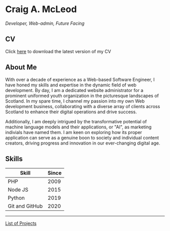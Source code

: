 # Craig A. McLeod
_*Developer, Web-admin, Future Facing*_

## CV
Click [here](#) to download the latest version of my CV

## About Me
With over a decade of experience as a Web-based Software Engineer, I have honed
my skills and expertise in the dynamic field of web development. By day, I am
a dedicated website administrator for a prominent uniformed youth organization
in the picturesque landscapes of Scotland. In my spare time, I channel my passion
into my own Web development business, collaborating with a diverse array of
clients across Scotland to enhance their digital operations and drive success.

<!--I am now seeking a thrilling opportunity that will enable me to relocate to
the enchanting Netherlands, a country that has captured my heart with its vibrant
culture, picturesque scenery, and innovative spirit.-->

Additionally, I am deeply intrigued by the transformative potential of machine
language models and their applications, or "AI", as marketing indivials have
named them. I am keen on exploring how its proper application can serve as a
genuine boon to society and individual content creators, driving progress and
innovation in our ever-changing digital age.

## Skills
| Skill          | Since |
| -------------- | ----- |
| PHP            | 2009  |
| Node JS        | 2015  |
| Python         | 2019  |
| Git and GitHub | 2020  |

---

[List of Projects](#)

